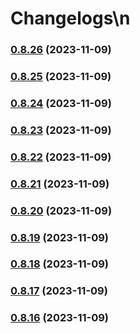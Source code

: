 # Changelogs\n
### [0.8.26](https://github.com/FlavioLionelRita/lambdaorm/compare/v0.8.25...v0.8.26) (2023-11-09)

### [0.8.25](https://github.com/FlavioLionelRita/lambdaorm/compare/v0.8.24...v0.8.25) (2023-11-09)

### [0.8.24](https://github.com/FlavioLionelRita/lambdaorm/compare/v0.8.23...v0.8.24) (2023-11-09)

### [0.8.23](https://github.com/FlavioLionelRita/lambdaorm/compare/v0.8.22...v0.8.23) (2023-11-09)

### [0.8.22](https://github.com/FlavioLionelRita/lambdaorm/compare/v0.8.21...v0.8.22) (2023-11-09)

### [0.8.21](https://github.com/FlavioLionelRita/lambdaorm/compare/v0.8.20...v0.8.21) (2023-11-09)

### [0.8.20](https://github.com/FlavioLionelRita/lambdaorm/compare/v0.8.19...v0.8.20) (2023-11-09)

### [0.8.19](https://github.com/FlavioLionelRita/lambdaorm/compare/v0.8.18...v0.8.19) (2023-11-09)

### [0.8.18](https://github.com/FlavioLionelRita/lambdaorm/compare/v0.8.17...v0.8.18) (2023-11-09)

### [0.8.17](https://github.com/FlavioLionelRita/lambdaorm/compare/v0.8.16...v0.8.17) (2023-11-09)

### [0.8.16](https://github.com/FlavioLionelRita/lambdaorm/compare/v0.8.15...v0.8.16) (2023-11-09)
